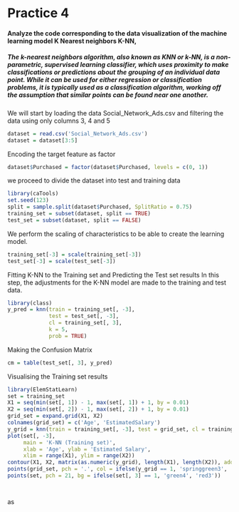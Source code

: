 # Practice 4
#### Analyze the code corresponding to the data visualization of the machine learning model K Nearest neighbors K-NN,
##### The k-nearest neighbors algorithm, also known as KNN or k-NN, is a non-parametric, supervised learning classifier, which uses proximity to make classifications or predictions about the grouping of an individual data point. While it can be used for either regression or classification problems, it is typically used as a classification algorithm, working off the assumption that similar points can be found near one another.
We will start by loading the data Social_Network_Ads.csv  and filtering the data using only columns 3, 4 and 5
```r
dataset = read.csv('Social_Network_Ads.csv')
dataset = dataset[3:5]
```
Encoding the target feature as factor
```r
dataset$Purchased = factor(dataset$Purchased, levels = c(0, 1))
```
we proceed to divide the dataset into test and training data
```r
library(caTools)
set.seed(123)
split = sample.split(dataset$Purchased, SplitRatio = 0.75)
training_set = subset(dataset, split == TRUE)
test_set = subset(dataset, split == FALSE)
```
We perform the scaling of characteristics to be able to create the learning model.
```r
training_set[-3] = scale(training_set[-3])
test_set[-3] = scale(test_set[-3])
```
Fitting K-NN to the Training set and Predicting the Test set results
In this step, the adjustments for the K-NN model are made to the training and test data.
```r
library(class)
y_pred = knn(train = training_set[, -3],
             test = test_set[, -3],
             cl = training_set[, 3],
             k = 5,
             prob = TRUE)
```
Making the Confusion Matrix
```r
cm = table(test_set[, 3], y_pred)
```
Visualising the Training set results
```r
library(ElemStatLearn)
set = training_set
X1 = seq(min(set[, 1]) - 1, max(set[, 1]) + 1, by = 0.01)
X2 = seq(min(set[, 2]) - 1, max(set[, 2]) + 1, by = 0.01)
grid_set = expand.grid(X1, X2)
colnames(grid_set) = c('Age', 'EstimatedSalary')
y_grid = knn(train = training_set[, -3], test = grid_set, cl = training_set[, 3], k = 5)
plot(set[, -3],
     main = 'K-NN (Training set)',
     xlab = 'Age', ylab = 'Estimated Salary',
     xlim = range(X1), ylim = range(X2))
contour(X1, X2, matrix(as.numeric(y_grid), length(X1), length(X2)), add = TRUE)
points(grid_set, pch = '.', col = ifelse(y_grid == 1, 'springgreen3', 'tomato'))
points(set, pch = 21, bg = ifelse(set[, 3] == 1, 'green4', 'red3'))
```
![]()
```r
```
as
```r
```
```r
```
